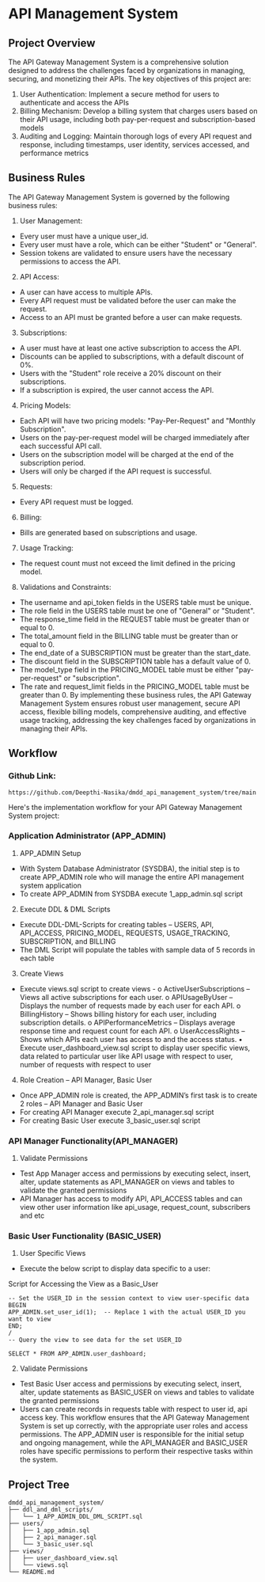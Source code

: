 # API Management System

## Project Overview
The API Gateway Management System is a comprehensive solution designed to address the challenges faced by organizations in managing, securing, and monetizing their APIs. The key objectives of this project are:
1.	User Authentication: Implement a secure method for users to authenticate and access the APIs
2.	Billing Mechanism: Develop a billing system that charges users based on their API usage, including both pay-per-request and subscription-based models
3.	Auditing and Logging: Maintain thorough logs of every API request and response, including timestamps, user identity, services accessed, and performance metrics

## Business Rules
The API Gateway Management System is governed by the following business rules:
1.	User Management: 
   - Every user must have a unique user_id.
   - Every user must have a role, which can be either "Student" or "General".
   - Session tokens are validated to ensure users have the necessary permissions to access the API.
2.	API Access: 
   - A user can have access to multiple APIs.
   - Every API request must be validated before the user can make the request.
   - Access to an API must be granted before a user can make requests.
3.	Subscriptions: 
   - A user must have at least one active subscription to access the API.
- Discounts can be applied to subscriptions, with a default discount of 0%.
- Users with the "Student" role receive a 20% discount on their subscriptions.
-	If a subscription is expired, the user cannot access the API.
4.	Pricing Models: 
- Each API will have two pricing models: "Pay-Per-Request" and "Monthly Subscription".
- Users on the pay-per-request model will be charged immediately after each successful API call.
-	Users on the subscription model will be charged at the end of the subscription period.
-	Users will only be charged if the API request is successful.
5.	Requests: 
-	Every API request must be logged.
6.	Billing: 
-	Bills are generated based on subscriptions and usage.
7.	Usage Tracking: 
-	The request count must not exceed the limit defined in the pricing model.
8.	Validations and Constraints: 
-	The username and api_token fields in the USERS table must be unique.
-	The role field in the USERS table must be one of "General" or "Student".
-	The response_time field in the REQUEST table must be greater than or equal to 0.
-	The total_amount field in the BILLING table must be greater than or equal to 0.
-	The end_date of a SUBSCRIPTION must be greater than the start_date.
-	The discount field in the SUBSCRIPTION table has a default value of 0.
-	The model_type field in the PRICING_MODEL table must be either "pay-per-request" or "subscription".
-	The rate and request_limit fields in the PRICING_MODEL table must be greater than 0.
By implementing these business rules, the API Gateway Management System ensures robust user management, secure API access, flexible billing models, comprehensive auditing, and effective usage tracking, addressing the key challenges faced by organizations in managing their APIs.

## Workflow
### Github Link: 
```https://github.com/Deepthi-Nasika/dmdd_api_management_system/tree/main```

Here's the implementation workflow for your API Gateway Management System project:
### Application Administrator (APP_ADMIN)
1.	APP_ADMIN Setup
-	With System Database Administrator (SYSDBA), the initial step is to create APP_ADMIN role who will manage the entire API management system application
-	To create APP_ADMIN from SYSDBA execute 1_app_admin.sql script
2.	Execute DDL & DML Scripts
-	Execute DDL-DML-Scripts for creating tables – USERS, API, API_ACCESS, PRICING_MODEL, REQUESTS, USAGE_TRACKING, SUBSCRIPTION, and BILLING
-	The DML Script will populate the tables with sample data of 5 records in each table
3.	Create Views
-	Execute views.sql script to create views - 
o	ActiveUserSubscriptions – Views all active subscriptions for each user.
o	APIUsageByUser – Displays the number of requests made by each user for each API.
o	BillingHistory – Shows billing history for each user, including subscription details.
o	APIPerformanceMetrics – Displays average response time and request count for each API.
o	UserAccessRights – Shows which APIs each user has access to and the access status.
•	Execute user_dashboard_view.sql script to display user specific views, data related to particular user like API usage with respect to user, number of requests with respect to user
4.	Role Creation – API Manager, Basic User
-	Once APP_ADMIN role is created, the APP_ADMIN’s first task is to create 2 roles – API Manager and Basic User
-	For creating API Manager execute 2_api_manager.sql script
-	For creating Basic User execute 3_basic_user.sql script

### API  Manager Functionality(API_MANAGER)
1.	Validate Permissions
- 	Test App Manager access and permissions by executing select, insert, alter, update statements as API_MANAGER on views and tables to validate the granted permissions
- 	API Manager has access to modify API, API_ACCESS tables and can view other user information like api_usage, request_count, subscribers and etc

### Basic User Functionality (BASIC_USER)
1.	User Specific Views
-	Execute the below script to display data specific to a user:

Script for Accessing the View as a Basic_User
```
-- Set the USER_ID in the session context to view user-specific data 
BEGIN 
APP_ADMIN.set_user_id(1);  -- Replace 1 with the actual USER_ID you want to view
END;
/
-- Query the view to see data for the set USER_ID 

SELECT * FROM APP_ADMIN.user_dashboard;
```


2.	Validate Permissions
-	Test Basic User access and permissions by executing select, insert, alter, update statements as BASIC_USER on views and tables to validate the granted permissions
- Users can create records in requests table with respect to user id, api access key.
This workflow ensures that the API Gateway Management System is set up correctly, with the appropriate user roles and access permissions. The APP_ADMIN user is responsible for the initial setup and ongoing management, while the API_MANAGER and BASIC_USER roles have specific permissions to perform their respective tasks within the system.

## Project Tree
```
dmdd_api_management_system/
├── ddl_and_dml_scripts/
│   └── 1_APP_ADMIN_DDL_DML_SCRIPT.sql
├── users/
│   ├── 1_app_admin.sql
│   ├── 2_api_manager.sql
│   └── 3_basic_user.sql
├── views/
│   ├── user_dashboard_view.sql
│   └── views.sql
└── README.md 
```

